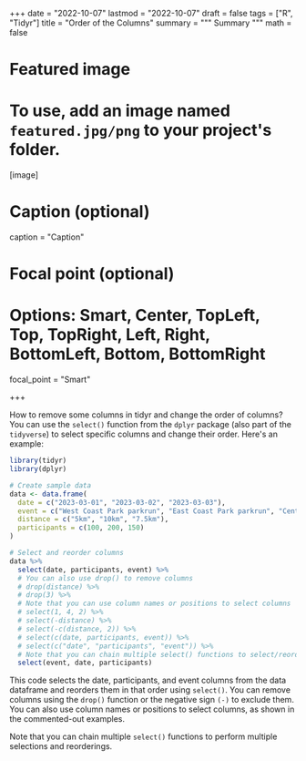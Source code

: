 +++
date = "2022-10-07"
lastmod = "2022-10-07"
draft = false
tags = ["R", "Tidyr"]
title = "Order of the Columns"
summary = """
Summary
"""
math = false

# Featured image
# To use, add an image named `featured.jpg/png` to your project's folder. 
[image]
  # Caption (optional)
  caption = "Caption"
  
  # Focal point (optional)
  # Options: Smart, Center, TopLeft, Top, TopRight, Left, Right, BottomLeft, Bottom, BottomRight
  focal_point = "Smart"

+++

How to remove some columns in tidyr and change the order of columns?
You can use the `select()` function from the `dplyr` package (also part of the `tidyverse`) to select specific columns and change their order. Here's an example:


```r
library(tidyr)
library(dplyr)

# Create sample data
data <- data.frame(
  date = c("2023-03-01", "2023-03-02", "2023-03-03"),
  event = c("West Coast Park parkrun", "East Coast Park parkrun", "Central Park parkrun"),
  distance = c("5km", "10km", "7.5km"),
  participants = c(100, 200, 150)
)

# Select and reorder columns
data %>%
  select(date, participants, event) %>%
  # You can also use drop() to remove columns
  # drop(distance) %>%
  # drop(3) %>%
  # Note that you can use column names or positions to select columns
  # select(1, 4, 2) %>%
  # select(-distance) %>%
  # select(-c(distance, 2)) %>%
  # select(c(date, participants, event)) %>%
  # select(c("date", "participants", "event")) %>%
  # Note that you can chain multiple select() functions to select/reorder multiple times
  select(event, date, participants)
```

This code selects the date, participants, and event columns from the data dataframe and reorders them in that order using `select()`. You can remove columns using the `drop()` function or the negative sign `(-)` to exclude them. You can also use column names or positions to select columns, as shown in the commented-out examples.

Note that you can chain multiple `select()` functions to perform multiple selections and reorderings.
